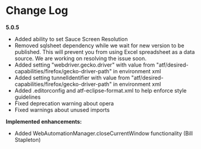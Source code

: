# Change Log

**5.0.5**
- Added ability to set Sauce Screen Resolution
- Removed sqlsheet dependency while we wait for new version to be published. This will prevent you from using Excel spreadsheet as a data source. We are working on resolving the issue soon.
- Added setting "webdriver.gecko.driver" with value from "atf/desired-capabilities/firefox/gecko-driver-path" in environment xml
- Added setting tunnelIdentifier with value from "atf/desired-capabilities/firefox/gecko-driver-path" in environment xml
- Added .editorconfig and atf-eclipse-format.xml to help enforce style guidelines
- Fixed deprecation warning about opera
- Fixed warnings about unused imports

**Implemented enhancements:**
- Added WebAutomationManager.closeCurrentWindow functionality (Bill Stapleton)